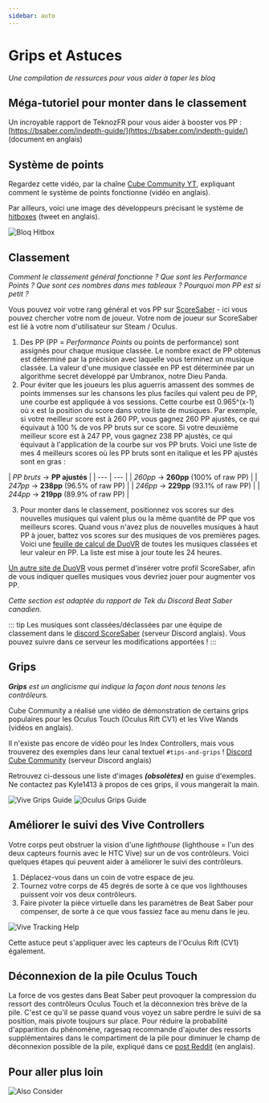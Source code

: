 ```yaml
---
sidebar: auto
---
```

# Grips et Astuces
_Une compilation de ressurces pour vous aider à taper les bloq_

## Méga-tutoriel pour monter dans le classement
Un incroyable rapport de TeknozFR pour vous aider à booster vos PP : [https://bsaber.com/indepth-guide/](https://bsaber.com/indepth-guide/) (document en anglais)

## Système de points
Regardez cette vidéo, par la chaîne [Cube Community YT](https://www.youtube.com/channel/UCdG9zS8jVcQIKl7plwWXUkg), expliquant comment le système de points fonctionne (vidéo en anglais).

<YouTube url='https://www.youtube.com/watch?v=rVbXCGddspA' />

Par ailleurs, voici une image des développeurs précisant le système de [hitboxes](https://twitter.com/Split82/status/979365834324889600) (tweet en anglais).

![Bloq Hitbox](./mapping/images/hitbox-from-split.jpg)

## Classement
*Comment le classement général fonctionne ? Que sont les Performance Points ? Que sont ces nombres dans mes tableaux ? Pourquoi mon PP est si petit ?*

Vous pouvez voir votre rang général et vos PP sur [ScoreSaber](https://scoresaber.com/global) - ici vous pouvez chercher votre nom de joueur. Votre nom de joueur sur ScoreSaber est lié à votre nom d'utilisateur sur Steam / Oculus.

1. Des PP (PP = *Performance Points* ou points de performance) sont assignés pour chaque musique classée. Le nombre exact de PP obtenus est déterminé par la précision avec laquelle vous terminez un musique classée. La valeur d'une musique classée en PP est déterminée par un algorithme secret développé par Umbranox, notre Dieu Panda.
2. Pour éviter que les joueurs les plus aguerris amassent des sommes de points immenses sur les chansons les plus faciles qui valent peu de PP, une courbe est appliquée à vos sessions. Cette courbe est 0.965^(x-1) où x est la position du score dans votre liste de musiques.
Par exemple, si votre meilleur score est à 260 PP, vous gagnez 260 PP ajustés, ce qui équivaut à 100 % de vos PP bruts sur ce score. Si votre deuxième meilleur score est à 247 PP, vous gagnez 238 PP ajustés, ce qui équivaut à l'application de la courbe sur vos PP bruts. Voici une liste de mes 4 meilleurs scores où les PP bruts sont en italique et les PP ajustés sont en gras :

| *PP bruts* -> **PP ajustés** |
| --- | --- |
| *260pp* -> **260pp** (100% of raw PP) |
| *247pp* -> **238pp** (96.5% of raw PP) |
| *246pp* -> **229pp** (93.1% of raw PP) |
| *244pp* -> **219pp**  (89.9% of raw PP) |

3. Pour monter dans le classement, positionnez vos scores sur des nouvelles musiques qui valent plus ou la même quantité de PP que vos meilleurs scores. Quand vous n'avez plus de nouvelles musiques à haut PP à jouer, battez vos scores sur des musiques de vos premières pages. Voici une [feuille de calcul de DuoVR](https://docs.google.com/spreadsheets/d/1ufWgF2tWS0gD3pIr0_d37EkIcmCrUy1x6hyzPEZDPNc/edit#gid=1775412672) de toutes les musiques classées et leur valeur en PP. La liste est mise à jour toute les 24 heures. 

[Un autre site de DuoVR](https://duovr.github.io/BigPP/) vous permet d'insérer votre profil ScoreSaber, afin de vous indiquer quelles musiques vous devriez jouer pour augmenter vos PP.

*Cette section est adaptée du rapport de Tek du Discord Beat Saber canadien.*

::: tip
Les musiques sont classées/déclassées par une équipe de classement dans le [discord ScoreSaber](https://discord.gg/WpuDMwU) (serveur Discord anglais).
Vous pouvez suivre dans ce serveur les modifications apportées !
:::

## Grips
***Grips** est un anglicisme qui indique la façon dont nous tenons les contrôleurs.*

Cube Community a réalisé une vidéo de démonstration de certains grips populaires pour les Oculus Touch (Oculus Rift CV1) et les Vive Wands (vidéos en anglais).

<YouTube url='https://www.youtube.com/watch?v=G7x_wb7RrgU' />
<YouTube url='https://www.youtube.com/watch?v=XFt90q69aEA' />

Il n'existe pas encore de vidéo pour les Index Controllers, mais vous trouverez des exemples dans leur canal textuel `#tips-and-grips` !
[Discord Cube Community](https://discord.gg/dwe8mbC) (serveur Discord anglais)

Retrouvez ci-dessous une liste d'images _**(obsolètes)**_ en guise d'exemples. Ne contactez pas Kyle1413 à propos de ces grips, il vous mangerait la main.

![Vive Grips Guide](./images/grips-and-tricks/vive-grips-guide.png "Vive Grips Guide")
![Oculus Grips Guide](./images/grips-and-tricks/oculus-grips-guide.png "Oculus Grips Guide")

## Améliorer le suivi des Vive Controllers
Votre corps peut obstruer la vision d'une *lighthouse* (lighthouse = l'un des deux capteurs fournis avec le HTC Vive) sur un de vos contrôleurs.
Voici quelques étapes qui peuvent aider à améliorer le suivi des contrôleurs.

1. Déplacez-vous dans un coin de votre espace de jeu.
2. Tournez votre corps de 45 degrés de sorte à ce que vos lighthouses puissent voir vos deux contrôleurs.
3. Faire pivoter la pièce virtuelle dans les paramètres de Beat Saber pour compenser, de sorte à ce que vous fassiez face au menu dans le jeu.

![Vive Tracking Help](./images/grips-and-tricks/vive-tracking-help.gif "Vive Tracking Help")

Cette astuce peut s'appliquer avec les capteurs de l'Oculus Rift (CV1) également.

## Déconnexion de la pile Oculus Touch
La force de vos gestes dans Beat Saber peut provoquer la compression du ressort des contrôleurs Oculus Touch et la déconnexion très brève de la pile. C'est ce qu'il se passe quand vous voyez un sabre perdre le suivi de sa position, mais pivote toujours sur place. Pour réduire la probabilité d'apparition du phénomène, ragesaq recommande d'ajouter des ressorts supplémentaires dans le compartiment de la pile pour diminuer le champ de déconnexion possible de la pile, expliqué dans ce [post Reddit](https://www.reddit.com/r/oculus/comments/a2h7o4/psa_adding_an_additional_spring_to_the_battery/?st=JR9Q7OEZ&sh=a7a3d091) (en anglais).

## Pour aller plus loin
![Also Consider](./images/grips-and-tricks/allow-adequate-room-around-you-during-game-play-put-on-27689465.png)
